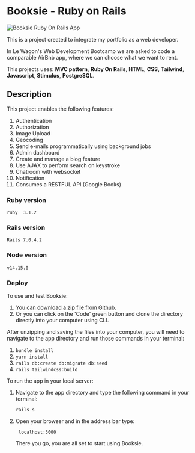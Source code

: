 # Booksie - Ruby on Rails

![Booksie Ruby On Rails App](https://res.cloudinary.com/dd7pbokmj/image/upload/v1680132693/Screen_Shot_2023-03-29_at_20.28.34_zp97yk.png)

This is a  project created to integrate my portfolio as a web developer.

In Le Wagon's Web Development Bootcamp we are asked to code a comparable AirBnb app, where we can choose what we want to rent.

This projects uses: **MVC pattern**, **Ruby On Rails**, **HTML**, **CSS,** **Tailwind**, **Javascript**, **Stimulus**, **PostgreSQL**.

## Description

This project enables the following features:

1. Authentication
2. Authorization
3. Image Upload
4. Geocoding
5. Send e-mails programmatically using background jobs
6. Admin dashboard
7. Create and manage a blog feature
8. Use AJAX to perform search on keystroke
9. Chatroom with websocket
10. Notification
11. Consumes a RESTFUL API (Google Books)

### Ruby version

	ruby  3.1.2

### Rails version

    Rails 7.0.4.2

### Node version

    v14.15.0

### Deploy

To use and test Booksie:

 1. [You can download a zip file from Github.](https://github.com/cvaldivia83/rails-booksie/archive/refs/heads/main.zip)
 2. Or you can click on the 'Code' green button and clone the directory directly into your computer using  CLI.

After unzipping and saving the files into your computer, you will need to navigate to the app directory and run those commands in your terminal:

 1. `bundle install`
 2. `yarn install`
 3. `rails db:create db:migrate db:seed`
 4. `rails tailwindcss:build`

To run the app in your local server:


 1. Navigate to the app directory and type the following command in your terminal:

	    rails s

   2. Open your browser and in the address bar type:

		   localhost:3000

	  There you go, you are all set to start using Booksie.
